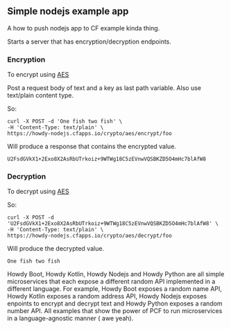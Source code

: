 ## Simple nodejs example app

A how to push nodejs app to CF example kinda thing.

Starts a server that has encryption/decryption endpoints.

### Encryption

To encrypt using [AES](https://en.wikipedia.org/wiki/Advanced_Encryption_Standard)

Post a request body of text and a key as last path variable.  Also use text/plain content type.

So:  
```
curl -X POST -d 'One fish two fish' \
-H 'Content-Type: text/plain' \
https://howdy-nodejs.cfapps.io/crypto/aes/encrypt/foo
```

Will produce a response that contains the encrypted value.  

``
U2FsdGVkX1+2Exo8X2AsRbUTrkoiz+9WTWg18C5zEVnwVQSBKZD5O4mHc7blAfW8
``

### Decryption

To decrypt using [AES](https://en.wikipedia.org/wiki/Advanced_Encryption_Standard)

So:  
```
curl -X POST -d 'U2FsdGVkX1+2Exo8X2AsRbUTrkoiz+9WTWg18C5zEVnwVQSBKZD5O4mHc7blAfW8' \
-H 'Content-Type: text/plain' \
https://howdy-nodejs.cfapps.io/crypto/aes/decrypt/foo
```  

Will produce the decrypted value.

``
One fish two fish
``

Howdy Boot, Howdy Kotlin, Howdy Nodejs and Howdy Python are all simple microservices that each expose a different random API implemented in a different language.  For example, Howdy Boot exposes a random name API, Howdy Kotlin exposes a random address API, Howdy Nodejs exposes enpoints to encrypt and decrypt text and Howdy Python exposes a random number API.  All examples that show the power of PCF to run microservices in a language-agnostic manner ( awe yeah).  
